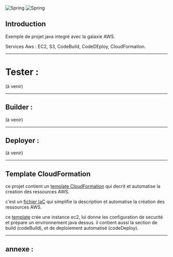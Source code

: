 ![Spring](https://img.shields.io/badge/-Aws-13aa52?style=for-the-badge&logo=aws&logoColor=white)
![Spring](https://img.shields.io/badge/-Boot-13aa52?style=for-the-badge&logo=springboot&logoColor=white)

## Introduction
Exemple de projet java integré avec la galaxie AWS.

Services Aws : EC2, S3, CodeBuild, CodeDEploy, CloudFormation.

---
# Tester :
(à venir)

--- 
## Builder :
(à venir)

---
## Deployer :
(à venir)

---
## Template CloudFormation

ce projet contient un [template CloudFormation](https://en.wikipedia.org/wiki/AWS_CloudFormation) qui decrit et automatise la creation des ressources AWS.


c'est un [fichier IaC](https://fr.wikipedia.org/wiki/Infrastructure_as_code) qui simplifie la description et automatise la création des ressources AWS. 

ce [template](scripts/cloudformation) crée une instance ec2, lui donne les configuration de securité et prépare un environnement java dessus.
il contient aussi la section de build (codeBuild), et de deploiement automatisé (codeDeploy).

---
## annexe :
